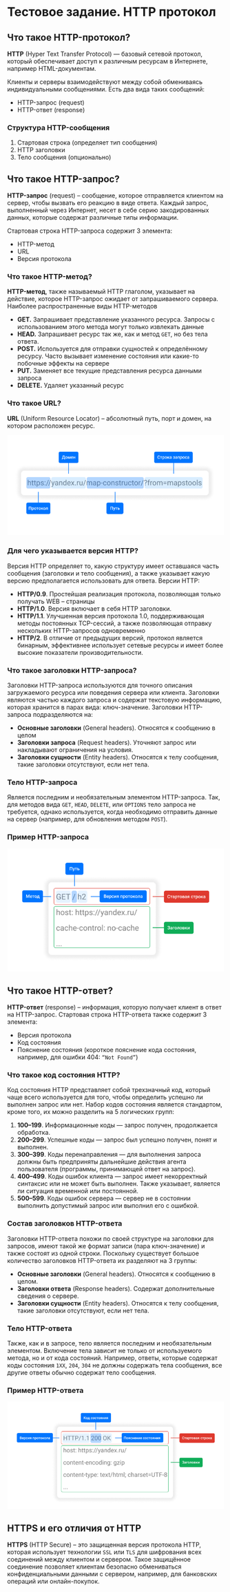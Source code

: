 # Тестовое задание. HTTP протокол

## Что такое HTTP-протокол?

**HTTP** (Hyper Text Transfer Protocol) — базовый сетевой протокол, который обеспечивает доступ к различным ресурсам в Интернете, например HTML-документам. 

Клиенты и серверы взаимодействуют между собой обмениваясь индивидуальными сообщениями. Есть два вида таких сообщений:

- HTTP-запрос (request)
- HTTP-ответ (response)

### Структура HTTP-сообщения

1.	Стартовая строка (определяет тип сообщения)
2.	HTTP заголовки
3.	Тело сообщения (опционально)

## Что такое HTTP-запрос?

**HTTP-запрос** (request) – сообщение, которое отправляется клиентом на сервер, чтобы вызвать его реакцию в виде ответа. Каждый запрос, выполненный через Интернет, несет в себе серию закодированных данных, которые содержат различные типы информации. 

Стартовая строка HTTP-запроса содержит 3 элемента:

- HTTP-метод
- URL
- Версия протокола

### Что такое HTTP-метод?

**HTTP-метод**, также называемый HTTP глаголом, указывает на действие, которое HTTP-запрос ожидает от запрашиваемого сервера. Наиболее распространенные виды HTTP-методов

- **GET.** Запрашивает представление указанного ресурса. Запросы с использованием этого метода могут только извлекать данные
- **HEAD.** Запрашивает ресурс так же, как и метод ```GET```, но без тела ответа.
- **POST.** Используется для отправки сущностей к определённому ресурсу. Часто вызывает изменение состояния или какие-то побочные эффекты на сервере
- **PUT.** Заменяет все текущие представления ресурса данными запроса
- **DELETE.** Удаляет указанный ресурс

### Что такое URL?

**URL** (Uniform Resource Locator) – абсолютный путь, порт и домен, на котором расположен ресурс. 

![url-schema](tech-writer/url-schema.png)

###  Для чего указывается версия HTTP?

Версия HTTP определяет то, какую структуру имеет оставшаяся часть сообщения (заголовки и тело сообщения), а также указывает какую версию предполагается использовать для ответа. Версии HTTP:

- **HTTP/0.9**. Простейшая реализация протокола, позволяющая только получать WEB – страницы
- **HTTP/1.0**. Версия включает в себя HTTP заголовки.
- **HTTP/1.1**. Улучшенная версия протокола 1.0, поддерживающая методы постоянных TCP-сессий, а также позволяющая отправку нескольких HTTP-запросов одновременно
- **HTTP/2**. В отличие от предыдущих версий, протокол является бинарным, эффективнее использует сетевые ресурсы и имеет более высокие показатели производительности.

### Что такое заголовки HTTP-запроса?

Заголовки HTTP-запроса используются для точного описания загружаемого ресурса или поведения сервера или клиента. Заголовки являются частью каждого запроса и содержат текстовую информацию, которая хранится в парах вида: ключ-значение. Заголовки HTTP-запроса подразделяются на:

- **Основные заголовки** (General headers). Относятся к сообщению в целом
- **Заголовки запроса** (Request headers). Уточняют запрос или накладывают ограничения на условия.
- **Заголовки сущности** (Entity headers). Относятся к телу сообщения, такие заголовки отсутствуют, если нет тела.

### Тело HTTP-запроса

Является последним и необязательным элементом HTTP-запроса. Так, для методов вида ```GET```, ```HEAD```, ```DELETE```, или ```OPTIONS``` тело запроса не требуется, однако используется, когда необходимо отправить данные на сервер (например, для обновления методом ```POST```). 

### Пример HTTP-запроса

![http-request-str](tech-writer/http-request-str.png)

## Что такое HTTP-ответ?

**HTTP-ответ** (response) – информация, которую получает клиент в ответ на HTTP-запрос. Стартовая строка HTTP-ответа также содержит 3 элемента:

- Версия протокола
- Код состояния 
- Пояснение состояния (короткое пояснение кода состояния, например, для ошибки 404: ```“Not Found”```)

### Что такое код состояния HTTP?

Код состояния HTTP представляет собой трехзначный код, который чаще всего используется для того, чтобы определить успешно ли выполнен запрос или нет. Набор кодов состояния является стандартом, кроме того, их можно разделить на 5 логических групп:

1.	**100–199**. Информационные коды — запрос получен, продолжается обработка.
2.	**200–299**. Успешные коды — запрос был успешно получен, понят и выполнен.
3.	**300–399**. Коды перенаправления — для выполнения запроса должны быть предприняты дальнейшие действия агента пользователя (программы, принимающей ответ на запрос).
4.	**400–499**. Коды ошибок клиента — запрос имеет некорректный синтаксис или не может быть выполнен. Также указывает, является ли ситуация временной или постоянной.
5.	**500–599**. Коды ошибок сервера — сервер не в состоянии выполнить допустимый запрос или выполнил его с ошибкой.

### Состав заголовков HTTP-ответа

Заголовки HTTP-ответа похожи по своей структуре на заголовки для запросов, имеют такой же формат записи (пара ключ-значение) и также состоят из одной строки. Поскольку существует большое количество заголовков HTTP-ответа их разделяют на 3 группы:

- **Основные заголовки** (General headers). Относятся к сообщению в целом.
- **Заголовки ответа** (Response headers). Содержат дополнительные сведения о сервере.
- **Заголовки сущности** (Entity headers). Относятся к телу сообщения, такие заголовки отсутствуют, если нет тела.

### Тело HTTP-ответа

Также, как и в запросе, тело является последним и необязательным элементом. Включение тела зависит не только от используемого метода, но и от кода состояний. Например, ответы, которые содержат коды состояния ```1ХХ```, ```204```, ```304``` не должны содержать тела сообщения, все другие ответы обычно содержат тело сообщения.

### Пример HTTP-ответа

![http-request-str](tech-writer/http-response-str.png)

## HTTPS и его отличия от HTTP

**HTTPS** (HTTP Secure) – это защищенная версия протокола HTTP, которая использует технологии ```SSL``` или ```TLS``` для шифрования всех соединений между клиентом и сервером. Такое защищённое соединение позволяет клиентам безопасно обмениваться конфиденциальными данными с сервером, например, для банковских операций или онлайн-покупок. 

